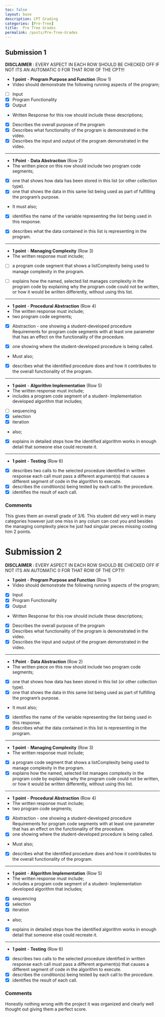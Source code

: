 ```yaml
---
toc: false
layout: base
description: CPT Grading
categories: [Pre-Tree]
title:  Pre Tree Grades
permalink: /posts/Pre-Tree-Grades
---
```



## Submission 1

**DISCLAIMER** : EVERY ASPECT IN EACH ROW SHOULD BE CHECKED OFF IF NOT ITS AN AUTOMATIC 0 FOR THAT ROW OF THE CPT!!!


- **1 point** - **Program Purpose and Function** (Row 1)
-  Video should demonstrate the following running aspects of the program;
- [ ] Input
- [x] Program Functionality
- [x] Output
- Written Response for this row should include these descriptions;
- [x] Describes the overall purpose of the program
- [x] Describes what functionality of the program is demonstrated in the video. 
- [x] Describes the input and output of the program demonstrated in the video.
-----------------------------------------------------------------------------------
- **1 Point** - **Data Abstraction** (Row 2)
- The written piece on this row should include two program code segments;
- [x] one that shows how data has been stored in this list (or other collection type).
- [x] one that shows the data in this same list being used as part of fulfilling the program’s purpose.
- It must also;
- [x] identifies the name of the variable representing the list being used in this response. 

- [x] describes what the data contained in this list is representing in the program.

-------------------------------------------------------------------------------------
- **1 point** - **Managing Complexity** (Row 3)
- The written response must include;
- [ ] a program code segment that shows a listComplexity being used to manage complexity in the program.

- [ ] explains how the named, selected list manages complexity in the program code by explaining why the program code could not be written, or how it would be written differently, without using this list. 

----------------------------------------------------------------------------------
- **1 point** - **Procedural Abstraction** (Row 4)
- The written response must include;
- two program code segments;
- [x] Abstraction - one showing a student-developed procedure Requirements for program code segments with at least one parameter that has an effect on the functionality of the procedure.

- [x] one showing where the student-developed procedure is being called. 
- Must also;
- [x] describes what the identified procedure does and how it contributes to the overall functionality of the
program.
-------------------------------------------------------------------------------------
- **1 point** - **Algorithm Implementation** (Row 5)
- The written response must include;
- includes a program code segment of a student- Implementation developed algorithm that includes;
- [ ] sequencing
- [x] selection
- [x] iteration
- also;
- [x] explains in detailed steps how the identified algorithm works in enough detail that someone else
could recreate it. 
--------------------------------------------------------------------------------
- **1 point** - **Testing** (Row 6)
- [x] describes two calls to the selected procedure identified in written response 
each call must pass a different argument(s) that causes a different segment of code in the algorithm to execute.
- [x] describes the condition(s) being tested by each call
to the procedure.
- [x] identifies the result of each call.

### Comments

This gives them an overall grade of 3/6. This student did very well in many categories however just one miss in any colum can cost you and besides the managing complexity piece he just had singular pieces missing costing him 2 points.

# Submission 2

**DISCLAIMER** : EVERY ASPECT IN EACH ROW SHOULD BE CHECKED OFF IF NOT ITS AN AUTOMATIC 0 FOR THAT ROW OF THE CPT!!!


- **1 point** - **Program Purpose and Function** (Row 1)
-  Video should demonstrate the following running aspects of the program;
 - [x] Input
 - [x] Program Functionality
 - [x] Output
 - Written Response for this row should include these descriptions;
 - [x] Describes the overall purpose of the program
 - [x] Describes what functionality of the program is demonstrated in the video. 
 - [x] Describes the input and output of the program demonstrated in the video.
 -----------------------------------------------------------------------------------
- **1 Point** - **Data Abstraction** (Row 2)
- The written piece on this row should include two program code segments;
- [x] one that shows how data has been stored in this list (or other collection type).
- [x] one that shows the data in this same list being used as part of fulfilling the program’s purpose.
- It must also;
- [x] identifies the name of the variable representing the list being used in this response. 
- [x] describes what the data contained in this list is representing in the program.
------------------------------------------------------------------------------------------
- **1 point** - **Managing Complexity** (Row 3)
- The written response must include;
- [x] a program code segment that shows a listComplexity being used to manage complexity in the program.
- [x] explains how the named, selected list manages complexity in the program code by explaining why the program code could not be written, or how it would be written differently, without using this list. 
----------------------------------------------------------------------------------
- **1 point** - **Procedural Abstraction** (Row 4)
- The written response must include;
- two program code segments;
- [x] Abstraction - one showing a student-developed procedure Requirements for program code segments with at least one parameter that has an effect on the functionality of the procedure.
- [x] one showing where the student-developed procedure is being called. 
- Must also;
- [x] describes what the identified procedure does and how it contributes to the overall functionality of the
program.
-------------------------------------------------------------------------------------
- **1 point** - **Algorithm Implementation** (Row 5)
- The written response must include;
- includes a program code segment of a student- Implementation developed algorithm that includes;
- [x] sequencing
- [x] selection
- [x] iteration
- also;
- [x] explains in detailed steps how the identified algorithm works in enough detail that someone else
could recreate it. 
--------------------------------------------------------------------------------
- **1 point** - **Testing** (Row 6)
- [x] describes two calls to the selected procedure identified in written response 
each call must pass a different argument(s) that causes a different segment of code in the algorithm to execute.
- [x] describes the condition(s) being tested by each call
to the procedure.
- [x] identifies the result of each call.

### Comments

Honestly nothing wrong with the project it was organized and clearly well thought out giving them a perfect score.